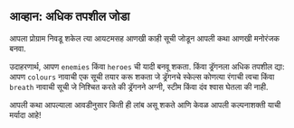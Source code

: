 ## आव्हान: अधिक तपशील जोडा

आपला प्रोग्राम निवडू शकेल त्या आयटमसह आणखी काही सूची जोडून आपली कथा आणखी मनोरंजक बनवा.

उदाहरणार्थ, आपण `enemies` किंवा `heroes` ची यादी बनवू शकता. किंवा ड्रॅगनला अधिक तपशील द्या: आपण `colours` नावाची एक सूची तयार करू शकता जे ड्रॅगनचे स्केल्स कोणत्या रंगाची त्वचा किंवा `breath` नावाची सूची जे निश्चित करते की ड्रॅगनने अग्नी, स्टीम किंवा दंव श्वास घेतला की नाही.

आपली कथा आपल्याला आवडीनुसार किती ही लांब असू शकते आणि केवळ आपली कल्पनाशक्ती याची मर्यादा आहे!